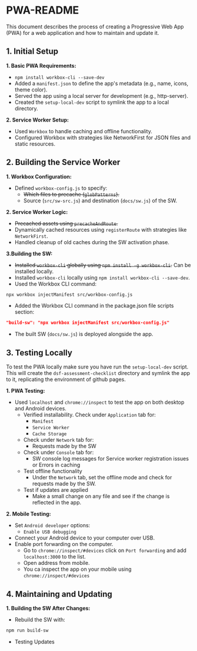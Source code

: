 # PWA-README
This document describes the process of creating a Progressive Web App (PWA) for a web application and how to maintain and update it.

## 1. Initial Setup
**1. Basic PWA Requirements:**
- `npm install workbox-cli --save-dev`
- Added a `manifest.json` to define the app's metadata (e.g., name, icons, theme color).
- Served the app using a local server for development (e.g., http-server).
- Created the `setup-local-dev` script to symlink the app to a local directory.

**2. Service Worker Setup:**

- Used `Workbox` to handle caching and offline functionality.
- Configured Workbox with strategies like NetworkFirst for JSON files and static resources.

## 2. Building the Service Worker
**1. Workbox Configuration:**

- Defined `workbox-config.js` to specify:
    - ~~Which files to precache (`globPatterns`).~~
    - Source (`src/sw-src.js`) and destination (`docs/sw.js`) of the SW.

**2. Service Worker Logic:**

- ~~Precached assets using `precacheAndRoute`.~~
- Dynamically cached resources using `registerRoute` with strategies like `NetworkFirst`.
- Handled cleanup of old caches during the SW activation phase.

**3.Building the SW:**

- ~~Installed `workbox-cli` globally using `npm install -g workbox-cli`.~~ Can be installed locally.
- Installed `workbox-cli` locally using `npm install workbox-cli --save-dev`.
- Used the Workbox CLI command:
```bash
npx workbox injectManifest src/workbox-config.js
```
- Added the Workbox CLI command in the package.json file scripts section:
```json 
"build-sw": "npx workbox injectManifest src/workbox-config.js"
```
- The built SW (`docs/sw.js`) is deployed alongside the app.

## 3. Testing Locally

To test the PWA locally make sure you have run the `setup-local-dev` script. This will create the `dsf-assessment-checklist` directory and symlink the app to it, replicating the environment of github pages.

**1. PWA Testing:**

- Used `localhost` and `chrome://inspect` to test the app on both desktop and Android devices.
    - Verified installability. Check under `Application` tab for:
        - `Manifest`
        - `Service Worker`
        - `Cache Storage`
    - Check under `Network` tab for:
        - Requests made by the SW
    - Check under `Console` tab for:
        - SW console log messages for Service worker registration issues or Errors in caching 
    - Test offline functionality
        - Under the `Network` tab, set the offline mode and check for requests made by the SW.
    - Test if updates are applied
        - Make a small change on any file and see if the change is reflected in the app.

**2. Mobile Testing:**
- Set `Android developer` options:
    - `Enable USB debugging`
- Connect your Android device to your computer over USB.
- Enable port forwarding on the computer. 
    - Go to `chrome://inspect/#devices` click on `Port forwarding` and add `localhost:3000` to the list.
    - Open address from mobile. 
    - You ca inspect the app on your mobile using `chrome://inspect/#devices` 

## 4. Maintaining and Updating

**1. Building the SW After Changes:**
- Rebuild the SW with:
```bash
npm run build-sw
```

- Testing Updates


